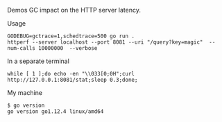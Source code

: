 

Demos GC impact on the HTTP server latency.

Usage 

    GODEBUG=gctrace=1,schedtrace=500 go run .
    httperf --server localhost --port 8081 --uri "/query?key=magic"  --num-calls 10000000  --verbose 

In a separate terminal

    while [ 1 ];do echo -en "\\033[0;0H";curl http://127.0.0.1:8081/stat;sleep 0.3;done;

My machine 

    $ go version
    go version go1.12.4 linux/amd64
